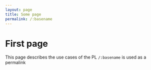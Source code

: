 ```yaml
---
layout: page
title: Some page
permalink: /:basename
---
```


# First page

This page describes the use cases of the PL
```/:basename``` is used as a permalink
